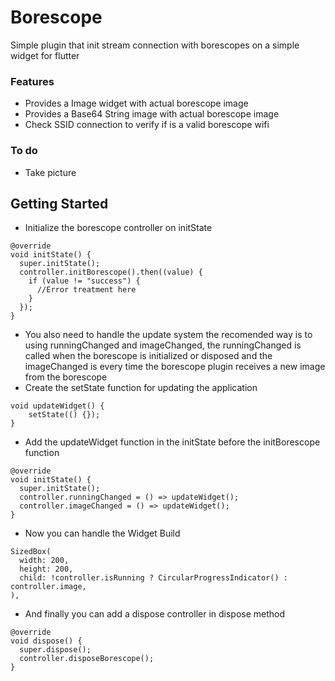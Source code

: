 # Borescope

Simple plugin that init stream connection with borescopes on a simple widget for flutter

### Features
- Provides a Image widget with actual borescope image
- Provides a Base64 String image with actual borescope image
- Check SSID connection to verify if is a valid borescope  wifi
### To do
- Take picture

## Getting Started
- Initialize the borescope controller on initState
```
@override
void initState() {
  super.initState();
  controller.initBorescope().then((value) {
    if (value != "success") {
      //Error treatment here
    }
  });
}
```
- You also need to handle the update system the recomended way is to using runningChanged and imageChanged, the runningChanged is called when the borescope is initialized or disposed and the imageChanged is every time the borescope plugin receives a new image from the borescope
- Create the setState function for updating the application
```
void updateWidget() {
    setState(() {});
}
```
- Add the updateWidget function in the initState before the initBorescope function
```
@override
void initState() {
  super.initState();
  controller.runningChanged = () => updateWidget();
  controller.imageChanged = () => updateWidget();
}
```
- Now you can handle the Widget Build
```
SizedBox(
  width: 200,
  height: 200,
  child: !controller.isRunning ? CircularProgressIndicator() : controller.image,
),
```
- And finally you can add a dispose controller in dispose method
```
@override
void dispose() {
  super.dispose();
  controller.disposeBorescope();
}
```


